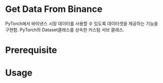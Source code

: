 # Get Data From Binance

PyTorch에서 바이낸스 시장 데이터를 사용할 수 있도록 데이터셋을 제공하는 기능을 구현함.
PyTorch의 Dataset클래스를 상속한 커스텀 서브 클래스. 


# Prerequisite


# Usage
